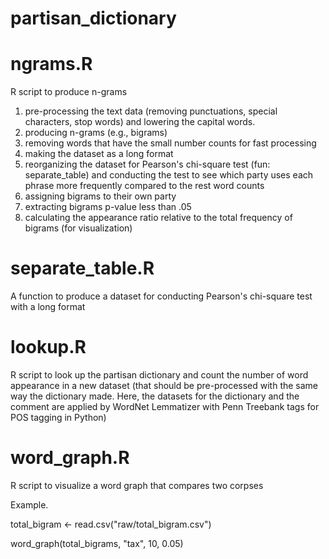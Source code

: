 # partisan_dictionary

# ngrams.R 
R script to produce n-grams 

1) pre-processing the text data (removing punctuations, special characters, stop words) and lowering the capital words.
2) producing n-grams (e.g., bigrams)
3) removing words that have the small number counts for fast processing
4) making the dataset as a long format
5) reorganizing the dataset for Pearson's chi-square test (fun: separate_table) and conducting the test to see which party uses each phrase more frequently compared to the rest word counts
6) assigning bigrams to their own party
7) extracting bigrams p-value less than .05
8) calculating the appearance ratio relative to the total frequency of bigrams (for visualization)

# separate_table.R
A function to produce a dataset for conducting Pearson's chi-square test with a long format

# lookup.R
R script to look up the partisan dictionary and count the number of word appearance in a new dataset (that should be pre-processed with the same way the dictionary made. Here, the datasets for the dictionary and the comment are applied by WordNet Lemmatizer with Penn Treebank tags for POS tagging in Python)

# word_graph.R
R script to visualize a word graph that compares two corpses

Example.

total_bigram <- read.csv("raw/total_bigram.csv")

word_graph(total_bigrams, "tax", 10, 0.05)
